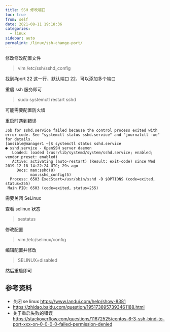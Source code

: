 ```yaml
---
title: SSH 修改端口
toc: true
from: self
date: 2021-08-11 19:18:36
categories: 
  - linux
sidebar: auto
permalink: /linux/ssh-change-port/
---
```


修改修改配置文件

> vim /etc/ssh/sshd_config

找到#port 22 这一行，默认端口 22，可以添加多个端口

重启 ssh 服务即可

> sudo systemctl restart sshd

可能需要配置防火墙

重启时遇到错误  

```
Job for sshd.service failed because the control process exited with error code. See "systemctl status sshd.service" and "journalctl -xe" for details.
[ansible@manager1 ~]$ systemctl status sshd.service
● sshd.service - OpenSSH server daemon
   Loaded: loaded (/usr/lib/systemd/system/sshd.service; enabled; vendor preset: enabled)
   Active: activating (auto-restart) (Result: exit-code) since Wed 2019-12-18 14:22:24 UTC; 29s ago
     Docs: man:sshd(8)
           man:sshd_config(5)
  Process: 6503 ExecStart=/usr/sbin/sshd -D $OPTIONS (code=exited, status=255)
 Main PID: 6503 (code=exited, status=255)

```

需要关闭 SeLinux

查看 selinux 状态
> sestatus 

修改配置
> vim /etc/selinux/config

编辑配置并修改
> SELINUX=disabled

然后重启即可


## 参考资料

- 关闭 se linux https://www.landui.com/help/show-8381
- https://zhidao.baidu.com/question/1951738957393461188.html
- 关于重启失败的错误 https://stackoverflow.com/questions/11672525/centos-6-3-ssh-bind-to-port-xxx-on-0-0-0-0-failed-permission-denied
